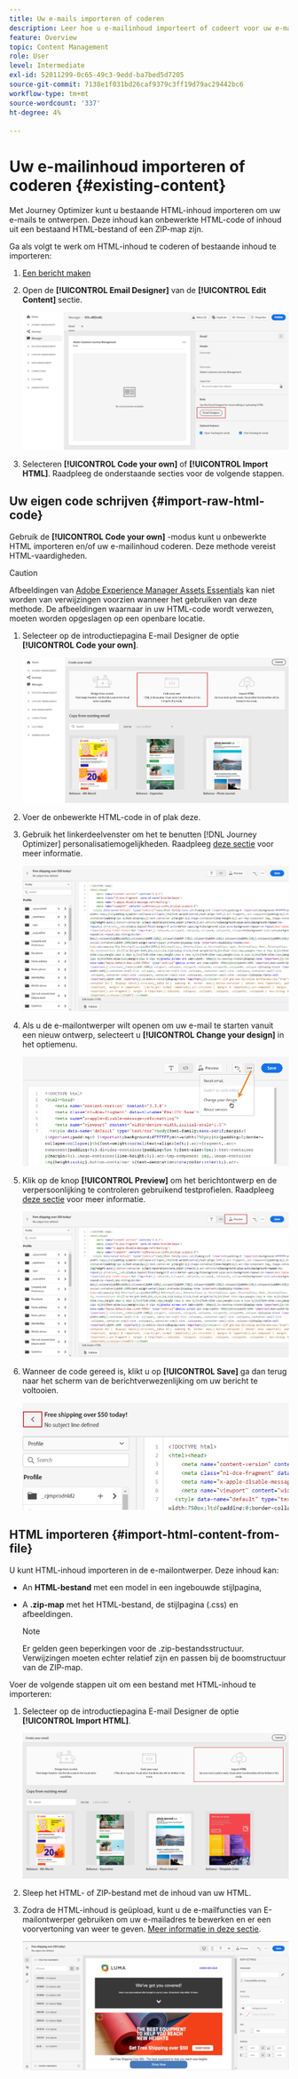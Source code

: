 ```yaml
---
title: Uw e-mails importeren of coderen
description: Leer hoe u e-mailinhoud importeert of codeert voor uw e-mails
feature: Overview
topic: Content Management
role: User
level: Intermediate
exl-id: 52011299-0c65-49c3-9edd-ba7bed5d7205
source-git-commit: 7138e1f031bd26caf9379c3ff19d79ac29442bc6
workflow-type: tm+mt
source-wordcount: '337'
ht-degree: 4%

---
```


# Uw e-mailinhoud importeren of coderen {#existing-content}

Met Journey Optimizer kunt u bestaande HTML-inhoud importeren om uw e-mails te ontwerpen. Deze inhoud kan onbewerkte HTML-code of inhoud uit een bestaand HTML-bestand of een ZIP-map zijn.

Ga als volgt te werk om HTML-inhoud te coderen of bestaande inhoud te importeren:

1. [Een bericht maken](create-message.md)

1. Open de **[!UICONTROL Email Designer]** van de **[!UICONTROL Edit Content]** sectie.

   ![](assets/import-html_1.png)

1. Selecteren **[!UICONTROL Code your own]** of **[!UICONTROL Import HTML]**. Raadpleeg de onderstaande secties voor de volgende stappen.

## Uw eigen code schrijven {#import-raw-html-code}

Gebruik de **[!UICONTROL Code your own]** -modus kunt u onbewerkte HTML importeren en/of uw e-mailinhoud coderen. Deze methode vereist HTML-vaardigheden.

>[!CAUTION]
>
> Afbeeldingen van [Adobe Experience Manager Assets Essentials](assets-essentials.md) kan niet worden van verwijzingen voorzien wanneer het gebruiken van deze methode. De afbeeldingen waarnaar in uw HTML-code wordt verwezen, moeten worden opgeslagen op een openbare locatie.

1. Selecteer op de introductiepagina E-mail Designer de optie **[!UICONTROL Code your own]**.

   ![](assets/code-your-own.png)

1. Voer de onbewerkte HTML-code in of plak deze.

1. Gebruik het linkerdeelvenster om het te benutten [!DNL Journey Optimizer] personalisatiemogelijkheden. Raadpleeg [deze sectie](personalization/personalize.md) voor meer informatie.

   ![](assets/code-editor.png)

1. Als u de e-mailontwerper wilt openen om uw e-mail te starten vanuit een nieuw ontwerp, selecteert u **[!UICONTROL Change your design]** in het optiemenu.

   ![](assets/code-editor-change-design.png)

1. Klik op de knop **[!UICONTROL Preview]** om het berichtontwerp en de verpersoonlijking te controleren gebruikend testprofielen. Raadpleeg [deze sectie](preview.md) voor meer informatie.

   ![](assets/code-editor-preview.png)

1. Wanneer de code gereed is, klikt u op **[!UICONTROL Save]** ga dan terug naar het scherm van de berichtverwezenlijking om uw bericht te voltooien.

   ![](assets/code-editor-save.png)

## HTML importeren {#import-html-content-from-file}

U kunt HTML-inhoud importeren in de e-mailontwerper. Deze inhoud kan:

* An **HTML-bestand** met een model in een ingebouwde stijlpagina,
* A **.zip-map** met het HTML-bestand, de stijlpagina (.css) en afbeeldingen.

   >[!NOTE]
   >
   >Er gelden geen beperkingen voor de .zip-bestandsstructuur. Verwijzingen moeten echter relatief zijn en passen bij de boomstructuur van de ZIP-map.

Voer de volgende stappen uit om een bestand met HTML-inhoud te importeren:

1. Selecteer op de introductiepagina E-mail Designer de optie **[!UICONTROL Import HTML]**.

   ![](assets/import-html_2.png)

1. Sleep het HTML- of ZIP-bestand met de inhoud van uw HTML.

1. Zodra de HTML-inhoud is geüpload, kunt u de e-mailfuncties van E-mailontwerper gebruiken om uw e-mailadres te bewerken en er een voorvertoning van weer te geven. [Meer informatie in deze sectie](create-email-content.md).

   ![](assets/html-imported.png)
